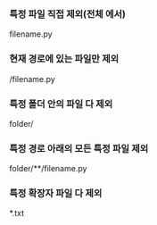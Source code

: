 ### 특정 파일 직접 제외(전체 에서)
filename.py

### 현재 경로에 있는 파일만 제외
/filename.py

### 특정 폴더 안의 파일 다 제외
folder/

### 특정 경로 아래의 모든 특정 파일 제외
folder/**/filename.py

### 특정 확장자 파일 다 제외
*.txt